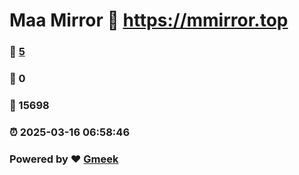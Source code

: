 # Maa Mirror :link: https://mmirror.top 
### :page_facing_up: [5](https://mmirror.top/tag.html) 
### :speech_balloon: 0 
### :hibiscus: 15698 
### :alarm_clock: 2025-03-16 06:58:46 
### Powered by :heart: [Gmeek](https://github.com/Meekdai/Gmeek)
